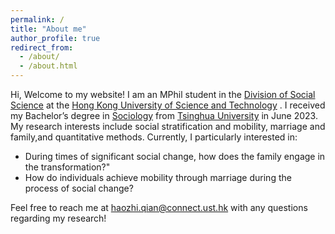 ```yaml
---
permalink: /
title: "About me"
author_profile: true
redirect_from: 
  - /about/
  - /about.html
---
```

Hi, Welcome to my website! I am an MPhil student in the  [Division of Social Science](https://sosc.hkust.edu.hk/)  at the  [Hong Kong University of Science and Technology](https://hkust.edu.hk/) . I received my Bachelor’s degree in  [Sociology](https://www.soc.tsinghua.edu.cn/)  from  [Tsinghua University](https://www.tsinghua.edu.cn/)  in June 2023.
My research interests include social stratification and mobility, marriage and family,and quantitative methods. Currently, I particularly interested in:
* During times of significant social change, how does the family engage in the transformation?"
* How do individuals achieve mobility through marriage during the process of social change?

Feel free to reach me at [haozhi.qian@connect.ust.hk](mailto:haozhi.qian@connect.ust.hk) with any questions regarding my research!
